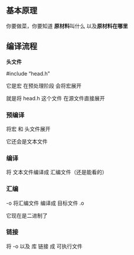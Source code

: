 ## 基本原理

你要做菜，你要知道 **原材料**叫什么 以及**原材料在哪里**



## 编译流程

**头文件**

#include “head.h”

它是宏 在预处理阶段 会将宏展开

就是将 head.h 这个文件 在源文件直接展开



### 预编译

将宏 和 头文件展开

它还会是文本文件



### 编译

将 文本文件编译成 汇编文件（还是能看的）



### 汇编

-o 将汇编文件 编译成 目标文件 .o

它现在是二进制了



### 链接

将 -o 以及 库 链接 成 可执行文件

